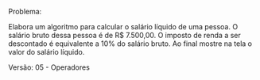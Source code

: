 Problema:

Elabora um algoritmo para calcular o salário líquido de uma pessoa.
O salário bruto dessa pessoa é de R$ 7.500,00.
O imposto de renda a ser descontado é equivalente a 10% do salário bruto.
Ao final mostre na tela o valor do salário líquido.

Versão: 05 - Operadores